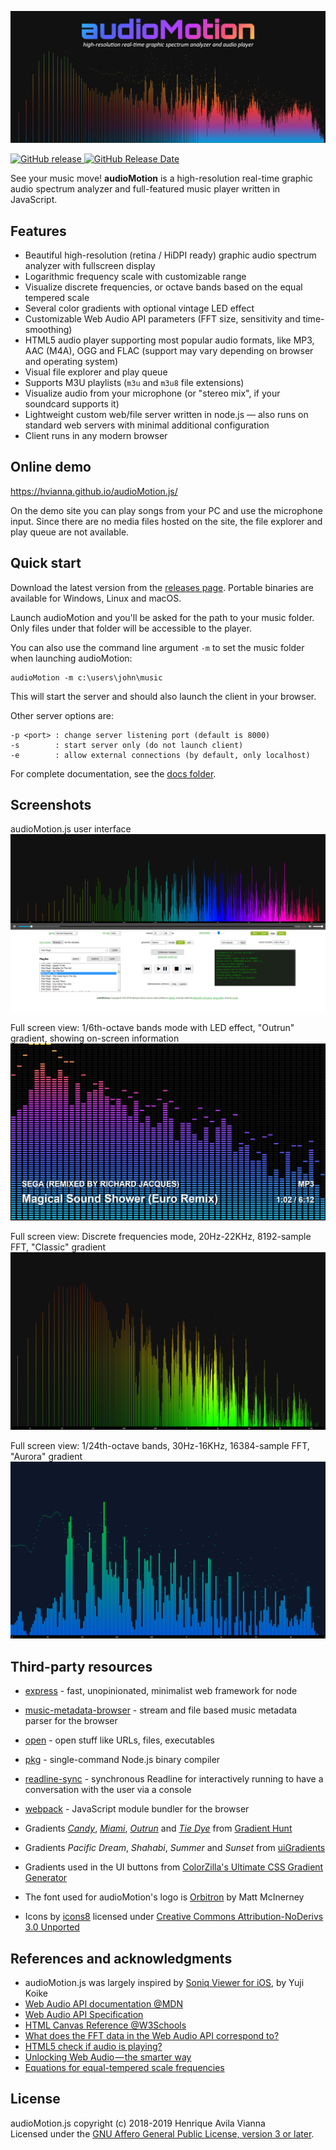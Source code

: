 ![header](docs/img/audioMotion-header.png "audioMotion - high-resolution real-time graphic spectrum analyzer and audio player")

[![GitHub release](https://img.shields.io/github/release/hvianna/audioMotion.js.svg) ![GitHub Release Date](https://img.shields.io/github/release-date/hvianna/audioMotion.js.svg)](https://github.com/hvianna/audioMotion.js/releases/latest)

See your music move! **audioMotion** is a high-resolution real-time graphic audio spectrum analyzer and full-featured music player written in JavaScript.

## Features

* Beautiful high-resolution (retina / HiDPI ready) graphic audio spectrum analyzer with fullscreen display
* Logarithmic frequency scale with customizable range
* Visualize discrete frequencies, or octave bands based on the equal tempered scale
* Several color gradients with optional vintage LED effect
* Customizable Web Audio API parameters (FFT size, sensitivity and time-smoothing)
* HTML5 audio player supporting most popular audio formats, like MP3, AAC (M4A), OGG and FLAC (support may vary depending on browser and operating system)
* Visual file explorer and play queue
* Supports M3U playlists (`m3u` and `m3u8` file extensions)
* Visualize audio from your microphone (or "stereo mix", if your soundcard supports it)
* Lightweight custom web/file server written in node.js — also runs on standard web servers with minimal additional configuration
* Client runs in any modern browser

## Online demo

https://hvianna.github.io/audioMotion.js/

On the demo site you can play songs from your PC and use the microphone input. Since there are no media files hosted on the site, the file explorer and play queue are not available.

## Quick start

Download the latest version from the [releases page](https://github.com/hvianna/audioMotion.js/releases/latest). Portable binaries are available for Windows, Linux and macOS.

Launch audioMotion and you'll be asked for the path to your music folder. Only files under that folder will be accessible to the player.

You can also use the command line argument `-m` to set the music folder when launching audioMotion:

```
audioMotion -m c:\users\john\music
```

This will start the server and should also launch the client in your browser.

Other server options are:

```
-p <port> : change server listening port (default is 8000)
-s        : start server only (do not launch client)
-e        : allow external connections (by default, only localhost)
```

For complete documentation, see the [docs folder](docs/).

## Screenshots

audioMotion.js user interface
![screenshot1](docs/img/screenshot1.png "audioMotion.js user interface")

Full screen view: 1/6th-octave bands mode with LED effect, "Outrun" gradient, showing on-screen information
![screenshot2](docs/img/screenshot2.png "1/6th-octave bands mode with LED effect, 'Outrun' gradient, showing on-screen information")

Full screen view: Discrete frequencies mode, 20Hz-22KHz, 8192-sample FFT, "Classic" gradient
![screenshot3](docs/img/screenshot3.png "Discrete frequencies mode, 20Hz-22KHz, 8192-sample FFT, 'Classic' gradient")

Full screen view: 1/24th-octave bands, 30Hz-16KHz, 16384-sample FFT, "Aurora" gradient
![screenshot4](docs/img/screenshot4.png "1/24th-octave bands, 30Hz-16KHz, 16384-sample FFT, 'Aurora' gradient")

## Third-party resources

* [express](https://www.npmjs.com/package/express) - fast, unopinionated, minimalist web framework for node
* [music-metadata-browser](https://www.npmjs.com/package/music-metadata-browser) - stream and file based music metadata parser for the browser
* [open](https://www.npmjs.com/package/open) - open stuff like URLs, files, executables
* [pkg](https://www.npmjs.com/package/pkg) - single-command Node.js binary compiler
* [readline-sync](https://www.npmjs.com/package/readline-sync) - synchronous Readline for interactively running to have a conversation with the user via a console
* [webpack](https://www.npmjs.com/package/webpack) - JavaScript module bundler for the browser

* Gradients [*Candy*](https://gradienthunt.com/gradient/172), [*Miami*](https://gradienthunt.com/gradient/950), [*Outrun*](https://gradienthunt.com/gradient/317) and [*Tie Dye*](https://gradienthunt.com/gradient/969) from [Gradient Hunt](https://gradienthunt.com)
* Gradients *Pacific Dream*, *Shahabi*, *Summer* and *Sunset* from [uiGradients](https://uigradients.com)
* Gradients used in the UI buttons from [ColorZilla's Ultimate CSS Gradient Generator](http://www.colorzilla.com/gradient-editor/)
* The font used for audioMotion's logo is [Orbitron](https://fonts.google.com/specimen/Orbitron) by Matt McInerney
* Icons by [icons8](https://icons8.com) licensed under [Creative Commons Attribution-NoDerivs 3.0 Unported](https://creativecommons.org/licenses/by-nd/3.0/)

## References and acknowledgments

* audioMotion.js was largely inspired by [Soniq Viewer for iOS](https://itunes.apple.com/us/app/soniq-viewer/id448343005), by Yuji Koike
* [Web Audio API documentation @MDN](https://developer.mozilla.org/en-US/docs/Web/API/Web_Audio_API)
* [Web Audio API Specification](https://webaudio.github.io/web-audio-api/)
* [HTML Canvas Reference @W3Schools](https://www.w3schools.com/tags/ref_canvas.asp)
* [What does the FFT data in the Web Audio API correspond to?](https://stackoverflow.com/a/14789992/2370385)
* [HTML5 check if audio is playing?](https://stackoverflow.com/a/46117824/2370385)
* [Unlocking Web Audio — the smarter way](https://hackernoon.com/unlocking-web-audio-the-smarter-way-8858218c0e09)
* [Equations for equal-tempered scale frequencies](http://pages.mtu.edu/~suits/NoteFreqCalcs.html)

## License

audioMotion.js copyright (c) 2018-2019 Henrique Avila Vianna<br>
Licensed under the [GNU Affero General Public License, version 3 or later](https://www.gnu.org/licenses/agpl.html).